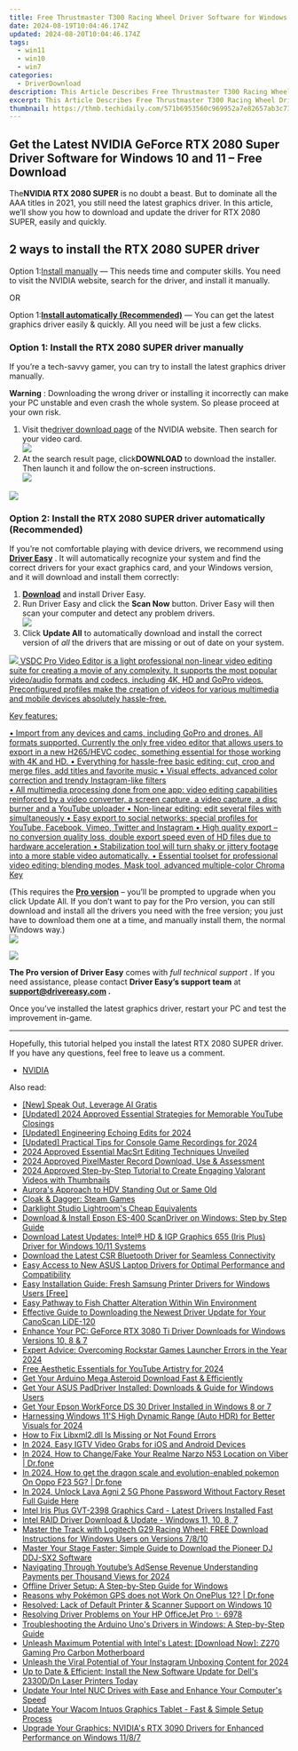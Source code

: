 ```yaml
---
title: Free Thrustmaster T300 Racing Wheel Driver Software for Windows 11 & Windows 10
date: 2024-08-19T10:04:46.174Z
updated: 2024-08-20T10:04:46.174Z
tags:
  - win11
  - win10
  - win7
categories:
  - DriverDownload
description: This Article Describes Free Thrustmaster T300 Racing Wheel Driver Software for Windows 11 & Windows 10
excerpt: This Article Describes Free Thrustmaster T300 Racing Wheel Driver Software for Windows 11 & Windows 10
thumbnail: https://thmb.techidaily.com/571b6953560c969952a7e82657ab3c73d752ed211ca4fd673ea682421459ce79.png
---
```


## Get the Latest NVIDIA GeForce RTX 2080 Super Driver Software for Windows 10 and 11 – Free Download

The**NVIDIA RTX 2080 SUPER** is no doubt a beast. But to dominate all the AAA titles in 2021, you still need the latest graphics driver. In this article, we’ll show you how to download and update the driver for RTX 2080 SUPER, easily and quickly.

## 2 ways to install the RTX 2080 SUPER driver

 Option 1:[Install manually](https://tools.techidaily.com/drivereasy/download/) — This needs time and computer skills. You need to visit the NVIDIA website, search for the driver, and install it manually.

OR

 Option 1:[**Install automatically (Recommended)**](https://www.drivereasy.com/knowledge/download-update-rtx-2080-super-drivers-windows-10/#option2) — You can get the latest graphics driver easily & quickly. All you need will be just a few clicks.

### Option 1: Install the RTX 2080 SUPER driver manually

 If you’re a tech-savvy gamer, you can try to install the latest graphics driver manually.

**Warning** : Downloading the wrong driver or installing it incorrectly can make your PC unstable and even crash the whole system. So please proceed at your own risk.

1. Visit the[driver download page](https://www.nvidia.com/Download/index.aspx) of the NVIDIA website. Then search for your video card.  
![](https://images.drivereasy.com/wp-content/uploads/2021/04/2080-super-manually.jpg)
2. At the search result page, click**DOWNLOAD** to download the installer. Then launch it and follow the on-screen instructions.  
![](https://images.drivereasy.com/wp-content/uploads/2021/04/2080-super-manually-2.jpg)

<!-- affiliate ads begin -->
<a href="https://store.movavi.com/affiliate.php?ACCOUNT=MOVAVI&AFFILIATE=108875&PATH=https%3A%2F%2Fwww.movavi.com%3FAFFILIATE%3D108875%26RESOURCE%3DMovavi%2BScreen%2BRecorder%2Bbox"><img src="https://mcusercontent.com/0885a03ded3d480dca9287f12/images/f026b149-fc7c-fd54-5f3e-1460bbb19b6b.jpg" border="0"></a>
<!-- affiliate ads end -->
### Option 2: Install the RTX 2080 SUPER driver automatically (Recommended)

 If you’re not comfortable playing with device drivers, we recommend using **[Driver Easy](https://tools.techidaily.com/drivereasy/download/)**  . It will automatically recognize your system and find the correct drivers for your exact graphics card, and your Windows version, and it will download and install them correctly:

1. **[Download](https://tools.techidaily.com/drivereasy/download/)**  and install Driver Easy.
2. Run Driver Easy and click the **Scan Now** button. Driver Easy will then scan your computer and detect any problem drivers.  
![](https://images.drivereasy.com/wp-content/uploads/2020/09/scan-now-driver-easy.png)
3. Click **Update All** to automatically download and install the correct version of _all_ the drivers that are missing or out of date on your system.  
<!-- affiliate ads begin -->
<a href="https://secure.2checkout.com/order/checkout.php?PRODS=4693127&QTY=1&AFFILIATE=108875&CART=1"><img src="https://www.videosoftdev.com/images/video_editor/screenshots/1.jpg" border="0">
VSDC Pro Video Editor is a light professional non-linear video editing suite for creating a movie of any complexity. It supports the most popular video/audio formats and codecs, including 4K, HD and GoPro videos. Preconfigured profiles make the creation of videos for various multimedia and mobile devices absolutely hassle-free.

Key features:

•	Import from any devices and cams, including GoPro and drones. All formats supported. Сurrently the only free video editor that allows users to export in a new H265/HEVC codec, something essential for those working with 4K and HD.
•	Everything for hassle-free basic editing: cut, crop and merge files, add titles and favorite music
•	Visual effects, advanced color correction and trendy Instagram-like filters   
•	All multimedia processing done from one app: video editing capabilities reinforced by  a video converter, a screen capture, a video capture, a disc burner and a YouTube uploader
•	Non-linear editing: edit several files with simultaneously 
•	Easy export to social networks: special profiles for YouTube, Facebook, Vimeo, Twitter and Instagram
•	High quality export – no conversion quality loss, double export speed even of HD files due to hardware acceleration
•	Stabilization tool will turn shaky or jittery footage into a more stable video automatically. 
•	Essential toolset for professional video editing: blending modes, Mask tool, advanced multiple-color Chroma Key  
</a>
<!-- affiliate ads end -->
 (This requires the **[Pro version](https://tools.techidaily.com/drivereasy/download/)**  – you’ll be prompted to upgrade when you click Update All. If you don’t want to pay for the Pro version, you can still download and install all the drivers you need with the free version; you just have to download them one at a time, and manually install them, the normal Windows way.)  
![](https://images.drivereasy.com/wp-content/uploads/2021/04/de-2080-super.jpg)

<!-- affiliate ads begin -->
<a href="https://store.revouninstaller.com/order/checkout.php?PRODS=27889512&QTY=1&AFFILIATE=108875&CART=1"><img src="https://secure.avangate.com/images/merchant/4282ec8de8c9be897e7aff4aa231b1a4/728__90.jpg" border="0"></a>
<!-- affiliate ads end -->
**The Pro version of Driver Easy** comes with _full technical support_ . If you need assistance, please contact **Driver Easy’s support team** at **[support@drivereasy.com](https://tools.techidaily.com/drivereasy/download/) .**

 Once you’ve installed the latest graphics driver, restart your PC and test the improvement in-game.

---

 Hopefully, this tutorial helped you install the latest RTX 2080 SUPER driver. If you have any questions, feel free to leave us a comment.

* [NVIDIA](https://tools.techidaily.com/drivereasy/download/)

<ins class="adsbygoogle"
     style="display:block"
     data-ad-format="autorelaxed"
     data-ad-client="ca-pub-7571918770474297"
     data-ad-slot="1223367746"></ins>



<ins class="adsbygoogle"
     style="display:block"
     data-ad-client="ca-pub-7571918770474297"
     data-ad-slot="8358498916"
     data-ad-format="auto"
     data-full-width-responsive="true"></ins>

<span class="atpl-alsoreadstyle">Also read:</span>
<div><ul>
<li><a href="https://extra-guidance.techidaily.com/new-speak-out-leverage-ai-gratis/"><u>[New] Speak Out, Leverage AI Gratis</u></a></li>
<li><a href="https://facebook-record-videos.techidaily.com/updated-2024-approved-essential-strategies-for-memorable-youtube-closings/"><u>[Updated] 2024 Approved  Essential Strategies for Memorable YouTube Closings</u></a></li>
<li><a href="https://facebook-video-share.techidaily.com/updated-engineering-echoing-edits-for-2024/"><u>[Updated] Engineering Echoing Edits for 2024</u></a></li>
<li><a href="https://screen-activity-recording.techidaily.com/updated-practical-tips-for-console-game-recordings-for-2024/"><u>[Updated] Practical Tips for Console Game Recordings for 2024</u></a></li>
<li><a href="https://article-knowledge.techidaily.com/2024-approved-essential-macsrt-editing-techniques-unveiled/"><u>2024 Approved  Essential MacSrt Editing Techniques Unveiled</u></a></li>
<li><a href="https://screen-recording.techidaily.com/2024-approved-pixelmaster-record-download-use-and-assessment/"><u>2024 Approved  PixelMaster Record  Download, Use & Assessment</u></a></li>
<li><a href="https://youtube-stream.techidaily.com/2024-approved-step-by-step-tutorial-to-create-engaging-valorant-videos-with-thumbnails/"><u>2024 Approved  Step-by-Step Tutorial to Create Engaging Valorant Videos with Thumbnails</u></a></li>
<li><a href="https://extra-lessons.techidaily.com/auroras-approach-to-hdv-standing-out-or-same-old/"><u>Aurora's Approach to HDV  Standing Out or Same Old</u></a></li>
<li><a href="https://games-able.techidaily.com/cloak-and-dagger-steam-games/"><u>Cloak & Dagger: Steam Games</u></a></li>
<li><a href="https://fox-access.techidaily.com/darklight-studio-lightrooms-cheap-equivalents/"><u>Darklight Studio  Lightroom's Cheap Equivalents</u></a></li>
<li><a href="https://win-dash.techidaily.com/download-and-install-epson-es-400-scandriver-on-windows-step-by-step-guide/"><u>Download & Install Epson ES-400 ScanDriver on Windows: Step by Step Guide</u></a></li>
<li><a href="https://win-dash.techidaily.com/download-latest-updates-intel-hd-and-igp-graphics-655-iris-plus-driver-for-windows-1011-systems/"><u>Download Latest Updates: Intel® HD & IGP Graphics 655 (Iris Plus) Driver for Windows 10/11 Systems</u></a></li>
<li><a href="https://win-dash.techidaily.com/download-the-latest-csr-bluetooth-driver-for-seamless-connectivity/"><u>Download the Latest CSR Bluetooth Driver for Seamless Connectivity</u></a></li>
<li><a href="https://win-dash.techidaily.com/easy-access-to-new-asus-laptop-drivers-for-optimal-performance-and-compatibility/"><u>Easy Access to New ASUS Laptop Drivers for Optimal Performance and Compatibility</u></a></li>
<li><a href="https://win-dash.techidaily.com/easy-installation-guide-fresh-samsung-printer-drivers-for-windows-users-free/"><u>Easy Installation Guide: Fresh Samsung Printer Drivers for Windows Users [Free]</u></a></li>
<li><a href="https://extra-lessons.techidaily.com/easy-pathway-to-fish-chatter-alteration-within-win-environment/"><u>Easy Pathway to Fish Chatter Alteration Within Win Environment</u></a></li>
<li><a href="https://win-dash.techidaily.com/effective-guide-to-downloading-the-newest-driver-update-for-your-canoscan-lide-120/"><u>Effective Guide to Downloading the Newest Driver Update for Your CanoScan LiDE-120</u></a></li>
<li><a href="https://win-dash.techidaily.com/enhance-your-pc-geforce-rtx-3080-ti-driver-downloads-for-windows-versions-10-8-and-7/"><u>Enhance Your PC: GeForce RTX 3080 Ti Driver Downloads for Windows Versions 10, 8 & 7</u></a></li>
<li><a href="https://win-solutions.techidaily.com/expert-advice-overcoming-rockstar-games-launcher-errors-in-the-year-2024/"><u>Expert Advice: Overcoming Rockstar Games Launcher Errors in the Year 2024</u></a></li>
<li><a href="https://youtube-zero.techidaily.com/aesthetic-essentials-for-youtube-artistry-for-2024/"><u>Free Aesthetic Essentials for YouTube Artistry for 2024</u></a></li>
<li><a href="https://win-dash.techidaily.com/get-your-arduino-mega-asteroid-download-fast-and-efficiently/"><u>Get Your Arduino Mega Asteroid Download Fast & Efficiently</u></a></li>
<li><a href="https://win-dash.techidaily.com/get-your-asus-paddriver-installed-downloads-and-guide-for-windows-users/"><u>Get Your ASUS PadDriver Installed: Downloads & Guide for Windows Users</u></a></li>
<li><a href="https://win-dash.techidaily.com/get-your-epson-workforce-ds-30-driver-installed-in-windows-8-or-7/"><u>Get Your Epson WorkForce DS 30 Driver Installed in Windows 8 or 7</u></a></li>
<li><a href="https://fox-http.techidaily.com/harnessing-windows-11s-high-dynamic-range-auto-hdr-for-better-visuals-for-2024/"><u>Harnessing Windows 11'S High Dynamic Range (Auto HDR) for Better Visuals for 2024</u></a></li>
<li><a href="https://techtrends.techidaily.com/how-to-fix-libxml2dll-is-missing-or-not-found-errors/"><u>How to Fix Libxml2.dll Is Missing or Not Found Errors</u></a></li>
<li><a href="https://instagram-video-files.techidaily.com/in-2024-easy-igtv-video-grabs-for-ios-and-android-devices/"><u>In 2024, Easy IGTV Video Grabs for iOS and Android Devices</u></a></li>
<li><a href="https://location-social.techidaily.com/in-2024-how-to-changefake-your-realme-narzo-n53-location-on-viber-drfone-by-drfone-virtual-android/"><u>In 2024, How to Change/Fake Your Realme Narzo N53 Location on Viber | Dr.fone</u></a></li>
<li><a href="https://android-pokemon-go.techidaily.com/in-2024-how-to-get-the-dragon-scale-and-evolution-enabled-pokemon-on-oppo-f23-5g-drfone-by-drfone-virtual-android/"><u>In 2024, How to get the dragon scale and evolution-enabled pokemon On Oppo F23 5G? | Dr.fone</u></a></li>
<li><a href="https://android-unlock.techidaily.com/in-2024-unlock-lava-agni-2-5g-phone-password-without-factory-reset-full-guide-here-by-drfone-android/"><u>In 2024, Unlock Lava Agni 2 5G Phone Password Without Factory Reset Full Guide Here</u></a></li>
<li><a href="https://win-dash.techidaily.com/intel-iris-plus-gvt-2398-graphics-card-latest-drivers-installed-fast/"><u>Intel Iris Plus GVT-2398 Graphics Card - Latest Drivers Installed Fast</u></a></li>
<li><a href="https://win-dash.techidaily.com/1722976170495-intel-raid-driver-download-and-update-windows-11-10-8-7/"><u>Intel RAID Driver Download & Update - Windows 11, 10, 8, 7</u></a></li>
<li><a href="https://win-dash.techidaily.com/master-the-track-with-logitech-g29-racing-wheel-free-download-instructions-for-windows-users-on-versions-7810/"><u>Master the Track with Logitech G29 Racing Wheel: FREE Download Instructions for Windows Users on Versions 7/8/10</u></a></li>
<li><a href="https://win-dash.techidaily.com/master-your-stage-faster-simple-guide-to-download-the-pioneer-dj-ddj-sx2-software/"><u>Master Your Stage Faster: Simple Guide to Download the Pioneer DJ DDJ-SX2 Software</u></a></li>
<li><a href="https://youtube-stream.techidaily.com/navigating-through-youtubes-adsense-revenue-understanding-payments-per-thousand-views-for-2024/"><u>Navigating Through Youtube’s AdSense Revenue  Understanding Payments per Thousand Views for 2024</u></a></li>
<li><a href="https://win-dash.techidaily.com/offline-driver-setup-a-step-by-step-guide-for-windows/"><u>Offline Driver Setup: A Step-by-Step Guide for Windows</u></a></li>
<li><a href="https://android-pokemon-go.techidaily.com/reasons-why-pokemon-gps-does-not-work-on-oneplus-12-drfone-by-drfone-virtual-android/"><u>Reasons why Pokémon GPS does not Work On OnePlus 12? | Dr.fone</u></a></li>
<li><a href="https://win-dash.techidaily.com/resolved-lack-of-default-printer-and-scanner-support-on-windows-10/"><u>Resolved: Lack of Default Printer & Scanner Support on Windows 10</u></a></li>
<li><a href="https://win-dash.techidaily.com/resolving-driver-problems-on-your-hp-officejet-pro-6978/"><u>Resolving Driver Problems on Your HP OfficeJet Pro ✨ 6978</u></a></li>
<li><a href="https://win-dash.techidaily.com/troubleshooting-the-arduino-unos-drivers-in-windows-a-step-by-step-guide/"><u>Troubleshooting the Arduino Uno's Drivers in Windows: A Step-by-Step Guide</u></a></li>
<li><a href="https://win-dash.techidaily.com/unleash-maximum-potential-with-intels-latest-download-now-z270-gaming-pro-carbon-motherboard/"><u>Unleash Maximum Potential with Intel's Latest: [Download Now]: Z270 Gaming Pro Carbon Motherboard</u></a></li>
<li><a href="https://article-posts.techidaily.com/unleash-the-viral-potential-of-your-instagram-unboxing-content-for-2024/"><u>Unleash the Viral Potential of Your Instagram Unboxing Content for 2024</u></a></li>
<li><a href="https://win-dash.techidaily.com/up-to-date-and-efficient-install-the-new-software-update-for-dells-2330ddn-laser-printers-today/"><u>Up to Date & Efficient: Install the New Software Update for Dell's 2330D/Dn Laser Printers Today</u></a></li>
<li><a href="https://win-dash.techidaily.com/1722970537692-update-your-intel-nuc-drives-with-ease-and-enhance-your-computers-speed/"><u>Update Your Intel NUC Drives with Ease and Enhance Your Computer's Speed</u></a></li>
<li><a href="https://win-dash.techidaily.com/update-your-wacom-intuos-graphics-tablet-fast-and-simple-setup-process/"><u>Update Your Wacom Intuos Graphics Tablet - Fast & Simple Setup Process</u></a></li>
<li><a href="https://win-dash.techidaily.com/upgrade-your-graphics-nvidias-rtx-3090-drivers-for-enhanced-performance-on-windows-1187/"><u>Upgrade Your Graphics: NVIDIA's RTX 3090 Drivers for Enhanced Performance on Windows 11/8/7</u></a></li>
</ul></div>
